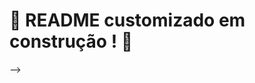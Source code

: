 # :construction: README customizado em construção ! :construction:
<!-- O que vamos fazer?
A Fase A do projeto foi um sucesso! Sua equipe agora ficou responsável por expandir a aplicação e incluir algumas funcionalidades extra. Inclusive, vocês receberam uma base de código pronta que conseguiram adquirir de outra empresa, e que precisará ser testado.

Por que isso é importante?
Na vida de uma pessoa desenvolvedora é muito frequente a necessidade de trabalhamos com persistência de dados e com testes. Em primeiro lugar, este projeto te permitirá colocar em prática os conhecimentos sobre persistência com Spring Data e sobre testes que adquiriu durante a seção.

Mas para além disso, ele também te dará a oportunidade de exercitar suas habilidades na definição da arquitetura de um projeto. Este projeto foi desenvolvido focando no comportamento da sua aplicação, sem restringir tanto a forma com que ele será construído e implementado. Por isso, você terá maior liberdade (e responsabilidade) nas decisões de como estruturá-lo.

A capacidade de pensar e decidir como estruturar uma solução é algo muito valioso para uma pessoa programadora. Então vamos praticar!

Especificação
O que vamos avaliar?
Qualidade de código (“linter”)
Comportamento dos endpoints da API
Cobertura de código
O que devo desenvolver?
Neste projeto, verificamos se você é capaz de:

Aplicar o conhecimento do ecossistema Spring para criar rotas da API.
Aplicar a injeção de dependência para conectar as camadas de controle, serviço e persistência.
Utilizar o Spring Data JPA para implementar entidades e repositórios para a persistência em banco de dados, bem como implementar buscas customizadas.
Utilizar campos de data nas rotas da API e no banco de dados.
Criar testes unitários para garantir a qualidade e funcionamento correto da implementação, com cobertura de código adequada.
Atenção ⚠️: Leia o arquivo README.md do projeto com atenção para uma explicação detalhada de como desenvolver e entregar seu projeto.

Entregáveis
Para entregar o seu projeto, você deverá criar um Pull Request para um repositório no GitHub, seguindo as especificações detalhadas no README.md do projeto. Consulte o canal do Slack da turma para obter o endereço do repositório.

Combinados
Atente-se as instruções no README.md do repositório!
Qualquer dúvida, poste no Slack.
Lembre-se: você pode consultar nosso conteúdo sobre Git & GitHub na plataforma de aprendizagem quando quiser!
#VQV


# `Projeto Final - Agrix - Fase B`

Boas-vindas ao repositório do projeto `Projeto Final - Agrix - Fase B`

Para realizar o projeto, atente-se a cada passo descrito a seguir e se tiver **qualquer dúvida**,
nos envie no _Slack_ da turma! #vqv 🚀

Aqui, você vai encontrar os detalhes de como estruturar o desenvolvimento do seu projeto a partir
desse repositório, utilizando uma branch específica e um _Pull Request_ para colocar seus códigos.

## Termos e acordos

Ao iniciar este projeto, você concorda com as diretrizes
do [Código de Conduta e do Manual da Pessoa Estudante da Trybe](https://app.betrybe.com/learn/student-manual/codigo-de-conduta-da-pessoa-estudante).

## Entregáveis

<details>
  <summary>🤷🏽‍♀️ Como entregar</summary><br />

Para entregar o seu projeto, você deverá criar um _Pull Request_ neste repositório.

Lembre-se que você pode consultar nosso conteúdo
sobre [Git & GitHub](https://app.betrybe.com/learn/course/5e938f69-6e32-43b3-9685-c936530fd326/module/fc998c60-386e-46bc-83ca-4269beb17e17/section/fe827a71-3222-4b4d-a66f-ed98e09961af/day/1a530297-e176-4c79-8ed9-291ae2950540/lesson/2b2edce7-9c49-4907-92a2-aa571f823b79)
e nosso [Blog - Git & GitHub](https://blog.betrybe.com/tecnologia/git-e-github/) sempre que
precisar!
</details>

<details>
  <summary>👨‍💻 O que deverá ser desenvolvido</summary><br />

A Fase A do projeto foi um sucesso! Sua equipe agora ficou responsável por expandir a aplicação e incluir algumas funcionalidades extra. Inclusive, vocês receberam uma base de código pronta que conseguiram adquirir de outra empresa, e que precisará ser testado.

Leia abaixo sobre as mudanças que ocorreram na arquitetura e mãos à obra! :)

</details>

<details>
  <summary><strong>📝 Habilidades a serem trabalhadas</strong></summary>

Neste projeto, verificamos se você é capaz de:

- Aplicar o conhecimento do ecossistema Spring para criar rotas da API.
- Aplicar a injeção de dependência para conectar as camadas de controle, serviço e persistência.
- Utilizar o Spring Data JPA para implementar entidades e repositórios para a persistência em banco
  de dados, bem como implementar buscas customizadas.
- Utilizar campos de data nas rotas da API e no banco de dados
- Criar testes unitários para garantir a qualidade e funcionamento correto da implementação, com
  cobertura de código adequada. 

</details>

<details>
<summary><strong>🗓 Data de Entrega</strong></summary>

- Este projeto é individual
- Serão `6` dias de projeto
- Data de entrega para avaliação regular do projeto: `30/08/2023 14:00`

</details>

## Orientações

<details>

   <summary><strong>‼ Antes de começar a desenvolver </strong></summary>

1. Clone o repositório

- Use o comando: `git clone <url do repositório>`
- Entre na pasta do repositório que você acabou de clonar:
    - `cd <nome do repositório>`

2. Instale as dependências

- `mvn install -DskipTests`

3. Crie uma branch a partir da branch `main`

- Verifique que você está na branch `main`
    - Exemplo: `git branch`
- Se você não estiver, mude para a branch `main`
    - Exemplo: `git checkout main`
- Agora, crie uma branch à qual você vai submeter os `commits` do seu projeto:
    - Você deve criar uma branch no seguinte formato: `nome-sobrenome-nome-do-projeto`;
    - Exemplo: `git checkout -b maria-soares-lessons-learned`

4. Crie na raiz do projeto os arquivos que você precisará desenvolver:

- Verifique que você está na raiz do projeto:
    - Exemplo: `pwd` -> o retorno vai ser algo tipo
      _/Users/maria/code/**sd-0x-project-lessons-learned**_
- Crie os arquivos index.html e style.css:
    - Exemplo: `touch index.html style.css`

5. Adicione as mudanças ao _stage_ do Git e faça um `commit`

- Verifique que as mudanças ainda não estão no _stage_:
    - Exemplo: `git status` (devem aparecer listados os novos arquivos em vermelho)
- Adicione o novo arquivo ao _stage_ do Git:
    - Exemplo:
        - `git add .` (adicionando todas as mudanças - _que estavam em vermelho_ - ao stage do Git)
        - `git status` (devem aparecer listados os arquivos em verde)
- Faça o `commit` inicial:
    - Exemplo:
        - `git commit -m 'iniciando o projeto. VAMOS COM TUDO :rocket:'` (fazendo o primeiro commit)
        - `git status` (deve aparecer uma mensagem tipo _nothing to commit_ )

6. Adicione a sua branch com o novo `commit` ao repositório remoto

- Usando o exemplo anterior: `git push -u origin maria-soares-lessons-learned`

7. Crie um novo `Pull Request` _(PR)_

- Vá até a página de _Pull Requests_
  do [repositório no GitHub](https://github.com/tryber/sd-0x-project-lessons-learned/pulls)
    - Clique no botão verde _"New pull request"_
    - Clique na caixa de seleção _"Compare"_ e escolha a sua branch **com atenção**
- Coloque um título para o seu _Pull Request_
    - Exemplo: _"Cria tela de busca"_
- Clique no botão verde _"Create pull request"_

- Adicione uma descrição para o _Pull Request_, um título nítido que o identifique, e clique no
  botão verde _"Create pull request"_

 <img width="1335" alt="Exemplo de pull request" src="https://user-images.githubusercontent.com/42356399/166255109-b95e6eb4-2503-45e5-8fb3-cf7caa0436e5.png">

- Volte até a [página de _Pull
  Requests_ do repositório](https://github.com/tryber/sd-0x-project-lessons-learned/pulls) e confira
  que o seu _Pull Request_ está criado

</details>

<details>

<summary><strong>⌨️ Durante o desenvolvimento</strong></summary>

Faça `commits` das alterações que você fizer no código regularmente, pois assim você garante
visibilidade para o time da Trybe e treina essa prática para o mercado de trabalho :) ;

- Lembre-se de sempre após um (ou alguns) `commits` atualizar o repositório remoto;
- Os comandos que você utilizará com mais frequência são:
    - `git status` _(para verificar o que está em vermelho - fora do stage - e o que está em verde -
      no stage)_;
    - `git add` _(para adicionar arquivos ao stage do Git)_;
    - `git commit` _(para criar um commit com os arquivos que estão no stage do Git)_;
    - `git push -u origin nome-da-branch` _(para enviar o commit para o repositório remoto na
      primeira vez que fizer o `push` de uma nova branch)_;
    - `git push` _(para enviar o commit para o repositório remoto após o passo anterior)_.

</details>

<details>
<summary><strong>🎛 Checkstyle</strong></summary>

Para garantir a qualidade do código, vamos utilizar neste projeto o `Checkstyle`. Assim o código
estará alinhado com as boas práticas de desenvolvimento, sendo mais legível e de fácil manutenção!
Para poder rodar o `Checkstyle` certifique-se de ter executado o comando `mvn install` dentro do
repositório.

Para rodá-los localmente no repositório, execute os comandos abaixo:

```bash
mvn checkstyle:check
```

Se a análise do `Checkstyle` encontrar problemas no seu código, tais problemas serão mostrados no
seu terminal. Se não houver problema no seu código, nada será impresso no seu terminal.

Você pode também instalar o plugin do `Checkstyle` na sua `IDE`. Para isso, volte na primeira seção
do conteúdo.

⚠️ **PULL REQUESTS COM ISSUES NO `Checkstyle` NÃO SERÃO AVALIADAS. ATENTE-SE PARA RESOLVÊ-LAS ANTES
DE FINALIZAR O DESENVOLVIMENTO!** ⚠️

</details>

<details>
<summary><strong>🛠 Testes</strong></summary>

Para executar todos os testes basta rodar o comando:

```bash
mvn test
```

Para executar apenas uma classe de testes:

```bash
mvn test -Dtest="TestClassName"
```

</details>

## Especificações do projeto

<details>
<summary> ⚠️ Informações sobre como implementar os requisitos</summary><br>

Os testes deste projeto são, de maneira geral, testes de integração. Cada teste fará diversas chamadas à sua API e validará a resposta e o comportamento da aplicação, mas sem restringir implementações específicas de classes e métodos.

Por isso, neste projeto você terá maior liberdade para estruturar e implementar sua aplicação da forma que escolher, desde que atenda aos requisitos pedidos e algumas especificações que serão explicadas aqui.

Uma das restrições é que o projeto deve ser implementado utilizando o ecossistema Spring (Spring Boot, Spring Web, Spring Data, etc). Você pode utilizar outras bibliotecas e ferramentas se desejar, mas garanta que elas são compatíveis com o Spring e com os testes do projeto.
</details>

<details>
<summary>🗄️ Descrição do banco de dados</summary><br>

Na Fase A do projeto o banco de dados foi definido como abaixo:

![Modelo de tabelas](images/agrix-tabelas-fase-a.png)

No entanto, agora a aplicação precisará ser ampliada. Este é o diagrama atualizado:

![Modelo de tabelas](images/agrix-tabelas-fase-b.png)

Nesse modelos, temos as seguintes tabelas:
- `farm`: representa uma fazenda
- `crop`: representa uma plantação, e está em relacionamento `n:1` ("muitos para um") com a tabela `farm`
  - Esta tabela recebeu alguns campos a mais, que guardam datas, e que precisarão ser considerados durante o desenvolvimento da Fase B.
- `fertilizer`: esta nova tabela representa um fertilizante, e está em um relacionamento `n:n` ("muitos para muitos") com a tabela `crop`. Esse relacionamento é realizado através da tabela `crop_fertilizer`.

Alguns elementos importantes a considerar sobre a implementação da camada de persistência e do banco de dados:
- Apesar do nome das tabelas e colunas (com seus tipos) não precisarem ser exatamente esses, os testes do projeto chamarão sua API usando requisições e esperam respostas baseados nesse modelo.
- Os testes do projeto não esperam um banco de dados específico. No entanto, sugerimos que você utilize o MySQL como banco de dados.
- Os testes do projeto utilizam um banco "mockado" em memória do tipo H2. Isso não deve afetar sua implementação, mas tome cuidado ao utilizar funcionalidades muito específicas de um determinado tipo de banco de dados e que não sejam compatíveis com os testes.
</details>

<details>
<summary>🏛️ Arquitetuda da aplicação</summary><br>

Como dito, neste projeto você terá maior liberdade para escolher como vai estruturar e implementar sua aplicação. Algumas dicas e recomendações:

- O projeto não possui uma estrutura pré-definida de pacotes (com algumas exceções). Ainda assim, recomendamos que você cuide para ter uma boa organização e divisão de pacotes. Na dúvida, se inspire no que você viu no conteúdo ou nos projetos anteriores.
- Da mesma maneira, não há exigência de uma arquitetura específica de camadas. No entanto, uma boa arquitetura pode ajudar a garantir não só uma maior qualidade de código, como também facilitar para você realizar manutenção e aprimoramentos posteriormente.
- Sugerimos que você considere utilizar os padrões e boas práticas que tem visto no conteúdo, aulas e projetos. Mas sinta-se à vontade também para estudar e pensar em como pode melhorar e expandir a forma com que estrutura seu código.

Por fim, a mensagem que deixamos é: aproveite a oportunidade para desenvolver mais sua capacidade de estruturar e construir uma aplicação!

</details>

## Requisitos

### 1. Migre seu código da Fase A para este projeto (Fase B)

<details>
  <summary>Migre seu código que implementou no "Agrix - Fase A" para este projeto (Fase B)</summary><br />

Neste requisito, você deverá trazer todo o código que você implementou durante o "Agrix - Fase A" para este projeto (Agrix - Fase B).

Tome cuidado especial com:
 - `pom.xml`: o `pom.xml` inicial das Fase B não é igual ao `pom.xml` da Fase A, então você não pode simplesmente substituílo. Cuide para transferir apenas as dependências que você incluiu, sem alterar as outras configurações do projeto.
 - Agora na Fase B já disponibilizamos um pacote com código que você utilizará em um dos requisitos abaixo. Tome cuidado também para não mover nem apagar esse código.

Durante os testes deste requisito, apenas a rota POST `/farms` será validada. No entanto, você precisará trazer todo o código que você implementou na fase anterior.

<details>
  <summary>🔍 Formato/exemplo de requisição e resposta</summary><br />

Exemplo de requisição para a rota POST `/farms`:
```json
{
  "name": "Fazendinha",
  "size": 5
}
```

Exemplo de resposta:

```json
{
  "id": 1,
  "name": "Fazendinha",
  "size": 5
}
```
</details>

</details>


### 2. Escreva testes com cobertura mínima de 80% das linhas da classe PersonService

<details>
  <summary>Escreva testes com cobertura mínima de 80% das linhas da classe PersonService</summary><br />

A Fase A do projeto Agrix deu tão certo que as pessoas inverstidoras decidiram comprar uma base de código existente de outra empresa. Infelizmente, esse código não incluia testes unitários, e você ficou responsável por escrever testes para uma das classes.

O código adquirido está no pacote `com.betrybe.agrix.ebytr.staff`. Por enquanto o código não será refatorado ou integrado à aplicação, então tome cuidado para não alterar ou apagar nada nesse pacote.

A classe que você deverá testar é a `PersonService`, dentro do subpacote `service`. Você deverá garantir uma cobertura dos testes de no mínimo **80%** das linhas dessa classe. Crie seus testes no pacote `com.betrybe.agrix.solution`.

**_Atenção_**: Você pode utilizar as funcionalidades de cobertura de código da sua IDE para te ajudar a identificar o que falta testar. No entanto, lembre-se de que a cobertura que será considerada é a dada pelos testes oficiais do projeto.

</details>

### 3. Ajuste (ou crie) a rota POST /farms/{farmId}/crops para utilizar datas

<details>
  <summary>Ajuste ou crie a rota POST /farms/{farmId}/crops para utilizar campos com datas</summary><br />

Neste requisito, você deverá garantir que a rota para criação de plantações tenha os campos com data definidos abaixo. 

Caso você já tenha implementado esta rota durante a Fase A do projeto, você precisa ajustá-la para incluir os novos campos. Caso contrário, você precisará implementar a rota completa, incluindo os campos antigos e os novos.

A definição original da rota é:
- `/farms/{farmId}/crops` (`POST`)
    - deve receber o `id` da fazenda pelo caminho da rota (representado aqui por `farmId` apenas para diferenciar da plantação)
    - deve receber via corpo do POST os dados da plantação (veja abaixo para os dados de requisição
      e resposta)
    - deve salvar a nova plantação a partir dos dados recebidos, associada à fazenda com o ID
      recebido
    - em caso de sucesso, deve:
        - retornar o status HTTP 201 (CREATED)
        - retornar os dados da plantação criada. A resposta deve incluir o `id` da plantação e
          o `id` da fazenda, mas não deve incluir os dados da fazenda.
    - caso não exista uma fazenda com o `id` passado, a rota deve retornar o status HTTP 404 com a
      mensagem `Fazenda não encontrada!` no corpo da resposta.

Você precisará incluir dois atributos novos (descritos no diagrama atualizado das tabelas):
- `plantedDate`, representando a data em que a plantação foi semeada
- `harvestDate`, representando a data em qua a plantação foi ou está prevista para ser colhida

As datas devem ser recebidas e retornadas no formato ISO (`YYYY-MM-DD`). Sugerimos que você use o tipo `LocalDate`.

Nota: dependendo de como você fez sua implementação, é possível que ao resolver este requisito você também resolva automaticamente os próximos requisitos relacionados a plantações. Caso isso aconteça, não se assuste :)

<details>
  <summary>🔍 Formato/exemplo de requisição e resposta</summary><br />

Exemplo de requisição na rota `/farms/1/crops` (supondo que exista uma fazenda com `id = 1`):

```json
{
  "name": "Couve-flor",
  "plantedArea": 5.43,
  "plantedDate": "2022-12-05",
  "harvestDate": "2023-06-08"
}
```

Exemplo de resposta:

```json
{
  "id": 1,
  "name": "Couve-flor",
  "plantedArea": 5.43,
  "plantedDate": "2022-12-05",
  "harvestDate": "2023-06-08",
  "farmId": 1
}
```

Note que o `id` da resposta se refere à plantação, e que o da fazenda está em `farmId`.

</details>

</details>

### 4. Ajuste (ou crie) a rota GET /farms/{farmId}/crops para utilizar datas

<details>
  <summary>Ajuste ou crie a rota GET /farms/{farmId}/crops para utilizar campos com datas</summary><br />

Da mesma forma que no requisito 2, você deve incluir os campos com datas na resposta deste requisito.

A definição original da rota é:
- `/farms/{farmId}/crops` (`GET`):
    - deve receber o `id` de uma fazenda pelo caminho
    - deve retornar uma lista com todas as plantações associadas à fazenda
    - caso não exista uma fazenda com esse `id`, a rota retornar o status HTTP 404 com a
      mensagem `Fazenda não encontrada!` no corpo da resposta.

Os campos novos a serem incluídos são os mesmos do requisito anterior.

<details>
  <summary>🔍 Formato/exemplo de resposta</summary><br />

Exemplo de resposta para a rota `/farms/1/crops` (supondo que exista uma fazenda com `id = 1`):

```json
[
  {
    "id": 1,
    "name": "Couve-flor",
    "plantedArea": 5.43,
    "plantedDate": "2022-12-05",
    "harvestDate": "2023-06-08",
    "farmId": 1
  },
  {
    "id": 2,
    "name": "Alface",
    "plantedArea": 21.3,
    "plantedDate": "2022-02-15",
    "harvestDate": "2023-02-20",
    "farmId": 1
  }
]
```

</details>

</details>

### 5. Ajuste (ou crie) a rota GET /crops para utilizar datas

<details>
  <summary>Ajuste ou crie a rota GET /crops para utilizar campos com datas</summary><br />

A definição original da rota é:
- `/crops` (`GET`)
    - deve retornar uma lista de todas as plantações cadastradas. A resposta deve incluir o `id` de
      cada plantação e o `id` da fazenda associada, mas não deve incluir os dados da fazenda.

Os campos novos a serem incluídos são os mesmos do requisito anterior.

<details>
  <summary>🔍 Formato/exemplo de resposta</summary><br />

```json
[
  {
    "id": 1,
    "name": "Couve-flor",
    "plantedArea": 5.43,
    "plantedDate": "2022-02-15",
    "harvestDate": "2023-02-20",
    "farmId": 1
  },
  {
    "id": 2,
    "name": "Alface",
    "plantedArea": 21.3,
    "plantedDate": "2022-02-15",
    "harvestDate": "2023-02-20",
    "farmId": 1
  },
  {
    "id": 3,
    "name": "Tomate",
    "plantedArea": 1.9,
    "plantedDate": "2023-05-22",
    "harvestDate": "2024-01-10",
    "farmId": 2
  }
]
```

</details>

</details>

### 6. Ajuste (ou crie) a rota GET /crops/{id} para utilizar datas

<details>
  <summary>Ajuste ou crie a rota GET /crops/{id} para utilizar campos com datas</summary><br />

A definição original da rota é:
- `/crops/{id}` (`GET`):
    - deve receber o `id` de uma plantação pelo caminho da rota
    - caso exista a plantação com o `id` recebido, deve retornar os dados da plantação. A resposta
      deve incluir o `id` de cada plantação e o `id` da fazenda associada, mas não deve incluir os
      dados da fazenda.
    - caso não exista uma plantação com o `id` passado, a rota deve retornar o status HTTP 404 com a
      mensagem `Plantação não encontrada!` no corpo da resposta.

Os campos novos a serem incluídos são os mesmos do requisito anterior.

<details>
  <summary>🔍 Formato/exemplo de resposta</summary><br />

Exemplo de resposta para a rota `/crops/3` (supondo que exista uma plantação com `id = 3`:

```json
{
  "id": 3,
  "name": "Tomate",
  "plantedArea": 1.9,
  "plantedDate": "2023-05-22",
  "harvestDate": "2024-01-10",
  "farmId": 2
}
```

</details>

</details>


### 7. Crie a rota GET /crops/search para busca de plantações

<details>
  <summary>Crie a rota GET /crops/search para busca de plantações a partir da data de colheita</summary><br />

A rota a ser criada é:
- `/crops/search` (`GET`)
  - deve receber dois parâmetros por query string para busca:
    - `start`: data de início
    - `end`: data de fim
  - deve retornar uma lista com as plantações nas quais o campo `harvestDate` esteja entre as data de início e de fim.
    - a comparação das datas deve ser inclusiva (ou seja, deve incluir datas que sejam iguais à de início ou à de fim)
  - a resposta deve incluir o `id` de cada plantação e o `id` da fazenda associada, mas não deve incluir os dados da fazenda.

<details>
  <summary>🔍 Formato/exemplo de resposta</summary><br />

Exemplo de resposta para a rota `/crops/search?start=2023-01-07&end=2024-01-10`:

```json
[
  {
    "id": 1,
    "name": "Couve-flor",
    "plantedArea": 5.43,
    "plantedDate": "2022-02-15",
    "harvestDate": "2023-02-20",
    "farmId": 1
  },
  {
    "id": 3,
    "name": "Tomate",
    "plantedArea": 1.9,
    "plantedDate": "2023-05-22",
    "harvestDate": "2024-01-10",
    "farmId": 2
  }
]
```

</details>

</details>


### 8. Crie a rota POST /fertilizers

<details>
  <summary>Crie a rota POST /fertilizers para criação de um novo fertilizante</summary><br />

Neste requisito, você deverá criar a primeira rota para gerenciamento de fertilizantes. 

Lembre-se que os fertilizantes estão em um relacionamento `n:n` com plantações, então considere isso na hora de implementar sua solução deste e dos próximos requisitos.

A rota a ser criada é:
- `/fertilizers` (`POST`)
    - deve receber via corpo do POST os dados de um fertilizante
    - deve salvar um novo fertilizante a partir dos dados recebidos
    - em caso de sucesso, deve:
        - retornar o status HTTP 201 (CREATED)
        - retornar os dados do fertilizante criado, incluindo seu `id`

<details>
  <summary>🔍 Formato/exemplo de requisição e resposta</summary><br />

Exemplo de requisição:

```json
{
  "name": "Compostagem",
  "brand": "Feita em casa",
  "composition": "Restos de alimentos"
}
```

Exemplo de resposta:

```json
{
  "id": 1,
  "name": "Compostagem",
  "brand": "Feita em casa",
  "composition": "Restos de alimentos"
}
```

</details>

</details>


### 9. Crie a rota GET /fertilizers

<details>
  <summary>Crie a rota GET /fertilizers para listar todos os fertilizantes cadastrados</summary><br />

Neste requisito, você deverá criar a rota para listar todos os fertilizantes cadastrados. A rota a ser criada é:
- `/fertilizers` (`GET`):
    - deve retornar uma lista de todos os fertilizantes cadastrados, incluindo o `id` de cada.

<details>
  <summary>🔍 Formato/exemplo de resposta</summary><br />

```json
[
  {
    "id": 1,
    "name": "Compostagem",
    "brand": "Feita em casa",
    "composition": "Restos de alimentos"
  },
  {
    "id": 2,
    "name": "Húmus",
    "brand": "Feito pelas minhocas",
    "composition": "Muitos nutrientes"
  },
  {
    "id": 3,
    "name": "Adubo",
    "brand": "Feito pelas vaquinhas",
    "composition": "Esterco"
  }
]
```
</details>

</details>


### 10. Crie a rota GET /fertilizers/{id}

<details>
  <summary>Crie a rota GET /fertilizers/{id} para pegar as informações de um fertilizante</summary><br />

Neste requisito, você deverá criar a rota para pegar as informações de um fertilizante. A rota a ser criada é:
- `/fertilizers/{fertilizerId}` (`GET`):
    - deve receber o `id` de um fertilizante pelo caminho da rota
    - caso exista o fertilizante com o `id` recebido, deve retornar seus dados, incluindo seu `id`
    - caso não exista um fertilizante com o `id` passado, a rota deve retornar o status HTTP 404 com a
      mensagem `Fertilizante não encontrado!` no corpo da resposta.

<details>
  <summary>🔍 Formato/exemplo de resposta</summary><br />

Exemplo de resposta da rota `/fertilizers/3` (supondo que exista um fertilizante com `id = 3`):

```json
{
  "id": 3,
  "name": "Adubo",
  "brand": "Feito pelas vaquinhas",
  "composition": "Esterco"
}
```

</details>

</details>


### 11. Crie a rota POST /crops/{cropId}/fertilizers/{fertilizerId}

<details>
  <summary>Crie a rota POST /crops/{cropId}/fertilizers/{fertilizerId} associar uma plantação com um fertilizante</summary><br />

Neste requisito, você deverá criar a rota para criar a associação entre uma plantação e um fertilizante. A rota a ser criada é:
- `/crops/{cropId}/fertilizers/{fertilizerId}` (`POST`)
    - deve receber tanto o `id` da plantação quanto o `id` do fertilizante pelo caminho da rota
    - o corpo da requisição será vazio
    - deve fazer a associação entre o fertilizante e a plantação
    - em caso de sucesso, deve retornar o status HTTP 201 (CREATED) com a mensagem `Fertilizante e plantação associados com sucesso!` no corpo da resposta
    - caso não exista uma plantação com o `id` recebido, a rota deve retornar o status HTTP 404 com a mensagem `Plantação não encontrada!` no corpo da resposta.
    - caso não exista um fertilizante com o `id` recebido, a rota deve retornar o status HTTP 404 com a mensagem `Fertilizante não encontrado!` no corpo da resposta.

<details>
  <summary>🔍 Formato/exemplo de requisição e resposta</summary><br />

Exemplo de resposta para a rota `/crops/1/fertilizers/2` (supondo que exista uma plantação com `id = 1` e um fertilizante com `id = 2`):

```text
Fertilizante e plantação associados com sucesso!
```

</details>

</details>


### 12. Crie a rota GET /crops/{cropId}/fertilizers

<details>
  <summary>Crie a rota GET /crops/{cropId}/fertilizers para listar os fertilizante associados a uma plantação</summary><br />

Neste requisito, você deverá criar a rota para listar os fertilizante associados a uma plantação. A rota a ser criada é:
- `/crops/{cropId}/fertilizers` (`GET`):
    - deve receber o `id` de uma plantação pelo caminho
    - deve retornar uma lista com todas os fertilizantes associados à plantação
    - caso não exista uma plantação com o `id` recebido, a rota deve retornar o status HTTP 404 com a mensagem `Plantação não encontrada!` no corpo da resposta.

<details>
  <summary>🔍 Formato/exemplo de resposta</summary><br />

Exemplo de resposta para a rota `/crops/2/fertilizers` (supondo que exista uma plantação com `id = 2`):

```json
[
  {
    "id": 2,
    "name": "Húmus",
    "brand": "Feito pelas minhocas",
    "composition": "Muitos nutrientes"
  },
  {
    "id": 3,
    "name": "Adubo",
    "brand": "Feito pelas vaquinhas",
    "composition": "Esterco"
  }
]
```

</details>

</details>

---

<details>
<summary><strong>🗣 Nos dê feedbacks sobre o projeto!</strong></summary>

Ao finalizar e submeter o projeto, não se esqueça de avaliar sua experiência preenchendo o
formulário.
**Leva menos de 3 minutos!**

[Formulário de avaliação do projeto](https://be-trybe.typeform.com/to/ZTeR4IbH#cohort_hidden=CH26-JAVA&template=betrybe/java-0x-projeto-final-agrix-fase-b)

</details>

<details>
<summary><strong>🗂 Compartilhe seu portfólio!</strong></summary>

Você sabia que o LinkedIn é a principal rede social profissional e compartilhar o seu aprendizado lá
é muito importante para quem deseja construir uma carreira de sucesso? Compartilhe esse projeto no
seu LinkedIn, marque o perfil da Trybe (@trybe) e mostre para a sua rede toda a sua evolução.

</details>

---

<!-- mdi versão 1.1 projeto ⚠️ não exclua esse comentário -->



-->
